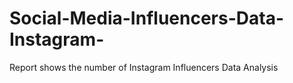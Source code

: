 # Social-Media-Influencers-Data-Instagram-
Report shows the number of Instagram Influencers Data Analysis 
